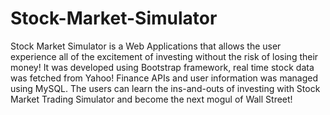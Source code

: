 # Stock-Market-Simulator

Stock Market Simulator is a Web Applications that allows the user experience all of the excitement of investing without the risk of losing their money! It was developed using Bootstrap framework, real time stock data was fetched from Yahoo! Finance APIs and user information was managed using MySQL. The users can learn the ins-and-outs of investing with Stock Market Trading Simulator and become the next mogul of Wall Street!
